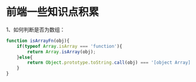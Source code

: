 # 前端一些知识点积累
1、如何判断是否为数组：
```javascript
function isArrayFn(obj){
    if(typeof Array.isArray === 'function'){
        return Array.isArray(obj);
    }else{
        return Object.prototype.toString.call(obj) === '[object Array]';
    }
}
```
